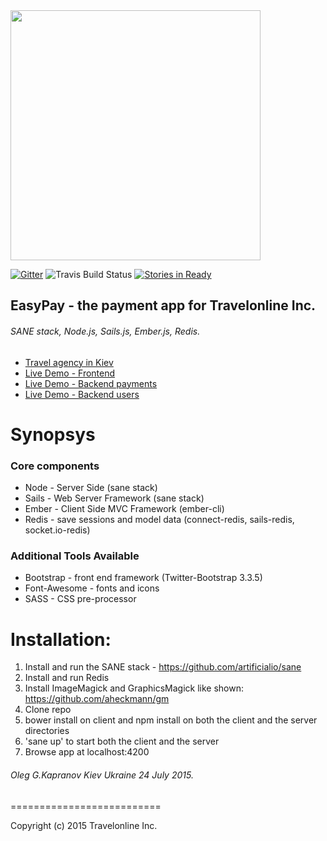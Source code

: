 <img src="https://camo.githubusercontent.com/b8ecf54b15f51c7c992d6fce003b661c96d8acec/68747470733a2f2f63646e2e7261776769742e636f6d2f6172746966696369616c696f2f73616e652f67682d70616765732f5f696e636c756465732f73616e652d6c6f676f2e737667" width="400"/>

[![Gitter](https://badges.gitter.im/Join+Chat.svg)](https://gitter.im/artificialio/sane?utm_source=badge&utm_medium=badge&utm_campaign=pr-badge&utm_content=badge) ![Travis Build Status](https://travis-ci.org/mgenev/how-to-sane.svg?branch=master) [![Stories in Ready](https://badge.waffle.io/mgenev/how-to-sane.png?label=in%20progress&title=InProgress)](http://www.pay.travelonline.com.ua)
## EasyPay - the payment app for Travelonline Inc.
###### SANE stack, Node.js, Sails.js, Ember.js, Redis.


+ [Travel agency in Kiev](http://travelonline.com.ua)
+ [Live Demo - Frontend](http://212.26.132.49:4200)
+ [Live Demo - Backend payments](http://212.26.132.49:1337/api/v1/payments)
+ [Live Demo - Backend users](http://212.26.132.49:1337/api/v1/users)


Synopsys
==========================

### Core components
+ Node  - Server Side (sane stack)
+ Sails - Web Server Framework (sane stack)
+ Ember - Client Side MVC Framework (ember-cli)
+ Redis - save sessions and model data
  (connect-redis, sails-redis, socket.io-redis)

### Additional Tools Available
+ Bootstrap - front end framework (Twitter-Bootstrap 3.3.5)
+ Font-Awesome - fonts and icons
+ SASS - CSS pre-processor

Installation:
==========================
1. Install and run the SANE stack - https://github.com/artificialio/sane
2. Install and run Redis
3. Install ImageMagick and GraphicsMagick like shown: https://github.com/aheckmann/gm
4. Clone repo
5. bower install on client and npm install  on both the client and the
   server directories
6. 'sane up' to start both the client and the server
7. Browse app at localhost:4200

###### Oleg G.Kapranov Kiev Ukraine 24 July 2015.

==========================

Copyright (c) 2015 Travelonline Inc.
